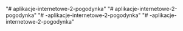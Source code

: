 "# aplikacje-internetowe-2-pogodynka" 
"# aplikacje-internetowe-2-pogodynka" 
"# -aplikacje-internetowe-2-pogodynka" 
"# -aplikacje-internetowe-2-pogodynka" 
